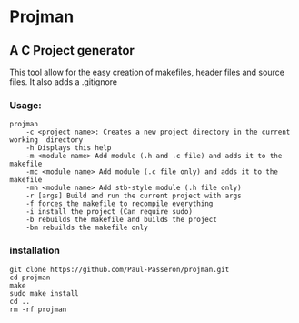 # Projman
## A C Project generator

This tool allow for the easy creation of makefiles, header files and source files.
It also adds a .gitignore

### Usage:
```console
projman
	-c <project name>: Creates a new project directory in the current working  directory
	-h Displays this help
	-m <module name> Add module (.h and .c file) and adds it to the makefile
	-mc <module name> Add module (.c file only) and adds it to the makefile
	-mh <module name> Add stb-style module (.h file only)
	-r [args] Build and run the current project with args
	-f forces the makefile to recompile everything
	-i install the project (Can require sudo)
	-b rebuilds the makefile and builds the project
	-bm rebuilds the makefile only
```

### installation
```console
git clone https://github.com/Paul-Passeron/projman.git
cd projman
make
sudo make install
cd ..
rm -rf projman
```
